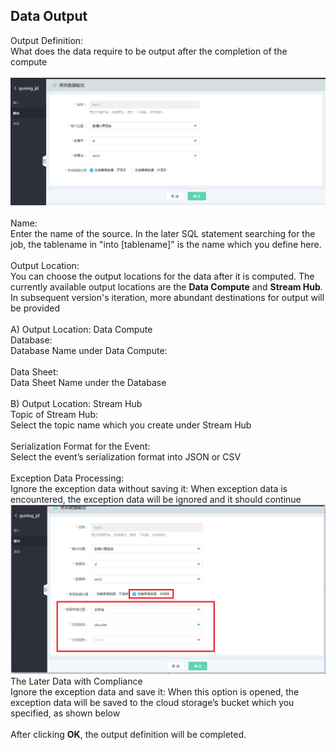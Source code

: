 ## Data Output<br>
Output Definition: <br>
What does the data require to be output after the completion of the compute<br><br>
![sc-020](https://github.com/jdcloudcom/cn/blob/edit/image/Streamcompute/SC-020.png?raw=true)<br><br>
Name: <br>
Enter the name of the source. In the later SQL statement searching for the job, the tablename in "into [tablename]" is the name which you define here. <br><br>
Output Location: <br>
You can choose the output locations for the data after it is computed. The currently available output locations are the **Data Compute** and **Stream Hub**. In subsequent version's iteration, more abundant destinations for output will be provided<br><br>
A) 	 Output Location: Data Compute<br>
Database: <br>
Database Name under Data Compute: <br><br>
Data Sheet: <br>
Data Sheet Name under the Database<br><br>
B) Output Location: Stream Hub<br>
Topic of Stream Hub: <br>
Select the topic name which you create under Stream Hub<br><br>
Serialization Format for the Event: <br>
Select the event’s serialization format into JSON or CSV<br><br>
Exception Data Processing: <br>
Ignore the exception data without saving it: When exception data is encountered, the exception data will be ignored and it should continue <br>
![sc-021](https://github.com/jdcloudcom/cn/blob/edit/image/Streamcompute/SC-021.png?raw=true)<br>
The Later Data with Compliance<br>
Ignore the exception data and save it: When this option is opened, the exception data will be saved to the cloud storage’s bucket which you specified, as shown below<br><br>
After clicking **OK**, the output definition will be completed. <br>
